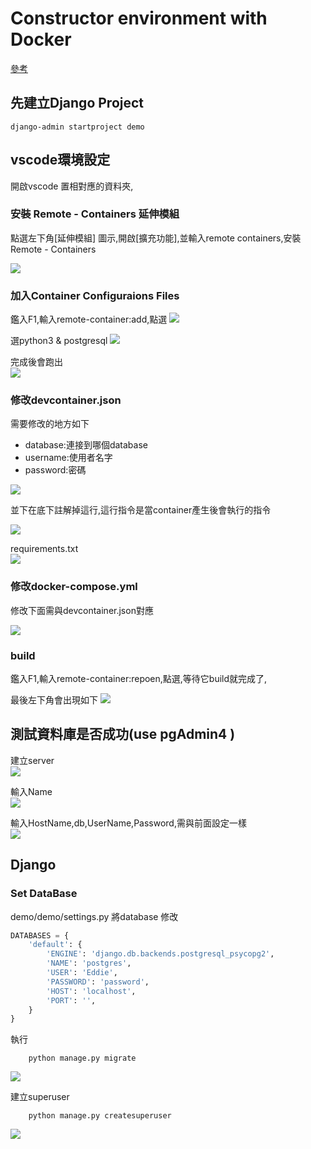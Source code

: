 # Constructor environment with Docker

<a href = "https://docs.microsoft.com/zh-tw/learn/modules/use-docker-container-dev-env-vs-code/">參考</a>


## 先建立Django Project

```
django-admin startproject demo
```


## vscode環境設定

開啟vscode 置相對應的資料夾,


### 安裝 Remote - Containers 延伸模組

點選左下角[延伸模組] 圖示,開啟[擴充功能],並輸入remote containers,安裝Remote - Containers

<img src="Day1 - 1.PNG">

### 加入Container Configuraions Files
鑑入F1,輸入remote-container:add,點選
<img src="Day1 - 2.PNG">


選python3 & postgresql
<img src="Day1 - 3.PNG">



完成後會跑出<br>
<img src="Day1 - 4.PNG">

### 修改devcontainer.json

需要修改的地方如下
<ul>
    <li>database:連接到哪個database</li>
    <li>username:使用者名字</li>
    <li>password:密碼</li>
</ul>

<img src="Day1 - 5.PNG">

並下在底下註解掉這行,這行指令是當container產生後會執行的指令

<img src="Day1 - 6.PNG">


requirements.txt<br>
<img src="Day1 - 7.PNG">

### 修改docker-compose.yml
修改下面需與devcontainer.json對應

<img src="Day1 - 8.PNG">




### build

鑑入F1,輸入remote-container:repoen,點選,等待它build就完成了,<br>

最後左下角會出現如下
<img src="Day1 - 9.PNG">


## 測試資料庫是否成功(use pgAdmin4 )

建立server<br>
<img src="pgAdmin-1.PNG">


輸入Name<br>
<img src="pgAdmin-2.PNG">


輸入HostName,db,UserName,Password,需與前面設定一樣<br>
<img src="pgAdmin-3.PNG">


## Django 

###  Set DataBase

demo/demo/settings.py 將database 修改


```python
DATABASES = {
    'default': {
        'ENGINE': 'django.db.backends.postgresql_psycopg2',
        'NAME': 'postgres',
        'USER': 'Eddie',
        'PASSWORD': 'password',
        'HOST': 'localhost',
        'PORT': '',
    }
}

```


執行
```
    python manage.py migrate
```

<img src="django - 1.PNG">


建立superuser
```
    python manage.py createsuperuser
```
<img src="django - 2.PNG">





